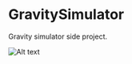 # GravitySimulator
Gravity simulator side project.

![Alt text](http://i.imgur.com/L0uOppq.png "Screenshot")
